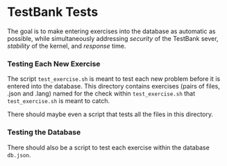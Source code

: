 # TestBank Tests

The goal is to make entering exercises into the database as automatic
as possible, while simultaneously addressing _security_ of the TestBank
sever, _stability_ of the kernel, and _response_ time.

### Testing Each New Exercise

The script `test_exercise.sh` is meant to test each new problem before
it is entered into the database. This directory contains exercises
(pairs of files, .json and .lang) named for the check within
`test_exercise.sh` that `test_exercise.sh` is meant to catch.

There should maybe even a script that tests all the files in this directory.

### Testing the Database

There should also be a script to test each exercise within the database
`db.json`.

